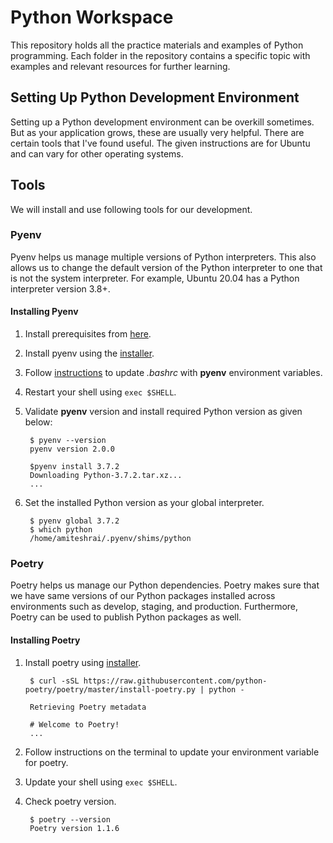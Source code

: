 # Python Workspace

This repository holds all the practice materials and examples of Python programming. Each folder in the repository contains a specific topic with examples and relevant resources for further learning.

## Setting Up Python Development Environment

Setting up a Python development environment can be overkill sometimes. But as your application grows, these are usually very helpful.
There are certain tools that I've found useful. The given instructions are for Ubuntu and can vary for other operating systems.

## Tools

We will install and use following tools for our development.

### Pyenv

Pyenv helps us manage multiple versions of Python interpreters. This also allows us to change the default version of the Python interpreter to one that is not the system interpreter. For example, Ubuntu 20.04 has a Python interpreter version 3.8+.

#### Installing Pyenv

1. Install prerequisites from [here](https://github.com/pyenv/pyenv/wiki/Common-build-problems).
2. Install pyenv using the [installer](https://github.com/pyenv/pyenv-installer#installation--update--uninstallation).
3. Follow [instructions](https://github.com/pyenv/pyenv#basic-github-checkout) to update *.bashrc* with **pyenv** environment variables.
4. Restart your shell using `exec $SHELL`.
5. Validate **pyenv** version and install required Python version as given below:

        $ pyenv --version
        pyenv version 2.0.0

        $pyenv install 3.7.2
        Downloading Python-3.7.2.tar.xz...
        ...
6. Set the installed Python version as your global interpreter.

        $ pyenv global 3.7.2
        $ which python
        /home/amiteshrai/.pyenv/shims/python

### Poetry

Poetry helps us manage our Python dependencies. Poetry makes sure that we have same versions of our Python packages installed across environments such as develop, staging, and production. Furthermore, Poetry can be used to publish Python packages as well.

#### Installing Poetry

1. Install poetry using [installer](https://github.com/python-poetry/poetry#installation).

        $ curl -sSL https://raw.githubusercontent.com/python-poetry/poetry/master/install-poetry.py | python -

        Retrieving Poetry metadata

        # Welcome to Poetry!
        ...
2. Follow instructions on the terminal to update your environment variable for poetry.
3. Update your shell using `exec $SHELL`.
4. Check poetry version.

        $ poetry --version
        Poetry version 1.1.6
